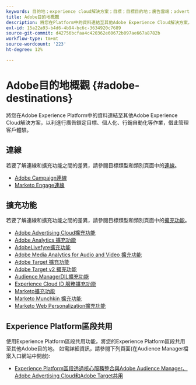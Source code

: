 ```yaml
---
keywords: 目的地；experience cloud解決方案；目標；目標目的地；廣告雲端；advertising cloud;audience manager;adobe target目的地；目標；audience manager目的地；
title: Adobe目的地概觀
description: 將您在Platform中的資料連結至其他Adobe Experience Cloud解決方案，以進行廣告鎖定、個人化、行銷自動化等作業，借此管理客戶體驗
exl-id: 15a22a93-b4d6-4b94-bc6c-3634920c7689
source-git-commit: d42756bcfaa4c420362e60672b097ae667a8782b
workflow-type: tm+mt
source-wordcount: '223'
ht-degree: 12%

---
```


# Adobe目的地概觀 {#adobe-destinations}

將您在Adobe Experience Platform中的資料連結至其他Adobe Experience Cloud解決方案，以利進行廣告鎖定目標、個人化、行銷自動化等作業，借此管理客戶體驗。

## 連線

若要了解連線和擴充功能之間的差異，請參閱目標類型和類別頁面中的[連線](../../destination-types.md#connections)。

- [Adobe Campaign連線](../email-marketing/adobe-campaign.md)
- [Marketo Engage連線](/help/destinations/catalog/adobe/marketo-engage.md)

## 擴充功能

若要了解連線和擴充功能之間的差異，請參閱目標類型和類別頁面中的[擴充功能](../../destination-types.md#extensions)。

- [Adobe Advertising Cloud擴充功能](../advertising/adobe-advertising-cloud.md)
- [Adobe Analytics 擴充功能](../analytics/adobe-analytics.md)
- [AdobeLivefyre擴充功能](../social/adobe-livefyre.md)
- [Adobe Media Analytics for Audio and Video 擴充功能](../analytics/adobe-video-analytics.md)
- [Adobe Target 擴充功能](../personalization/adobe-target.md)
- [Adobe Target v2 擴充功能](../personalization/adobe-target-v2.md)
- [Audience ManagerDIL擴充功能](../data-management/aam-dil-extension.md)
- [Experience Cloud ID 服務擴充功能](../personalization/adobe-ecid.md)
- [Marketo擴充功能](../email/marketo.md)
- [Marketo Munchkin 擴充功能](../email/marketo-munchkin.md)
- [Marketo Web Personalization擴充功能](../personalization/marketo-web-personalization.md)

## Experience Platform區段共用

使用Experience Platform區段共用功能，將您的Experience Platform區段共用至其他Adobe目的地。 如需詳細資訊，請參閱下列頁面(在Audience Manager檔案入口網站中開啟):

- [Experience Platform區段透過核心服務整合與Adobe Audience Manager、Adobe Advertising Cloud和Adobe Target共用](https://experienceleague.adobe.com/docs/audience-manager/user-guide/implementation-integration-guides/integration-experience-platform/aam-aep-audience-sharing.html)
